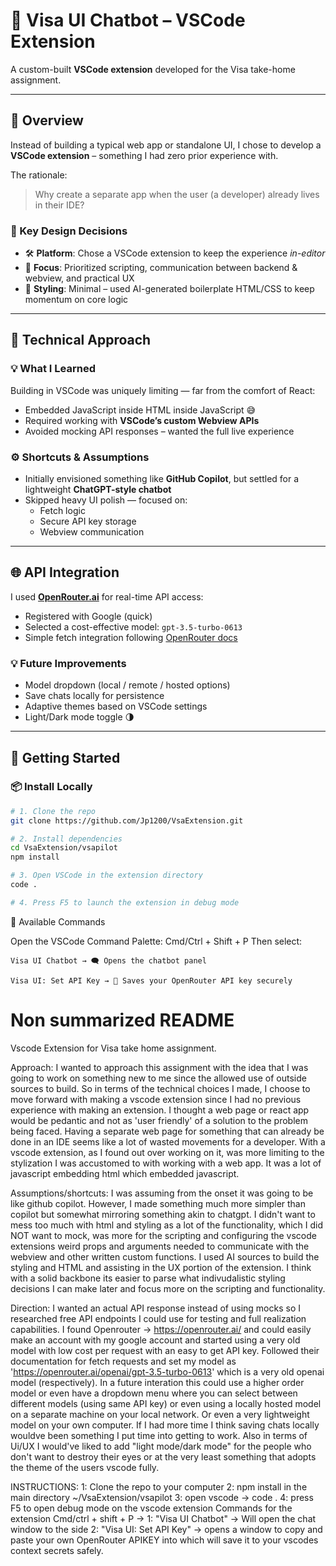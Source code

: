 # 🧠 Visa UI Chatbot – VSCode Extension

A custom-built **VSCode extension** developed for the Visa take-home assignment.  

---

## 🚀 Overview

Instead of building a typical web app or standalone UI, I chose to develop a **VSCode extension** – something I had zero prior experience with.

The rationale:  
> Why create a separate app when the user (a developer) already lives in their IDE?

### 📌 Key Design Decisions

- 🛠️ **Platform**: Chose a VSCode extension to keep the experience *in-editor*  
- 🎯 **Focus**: Prioritized scripting, communication between backend & webview, and practical UX  
- 🎨 **Styling**: Minimal – used AI-generated boilerplate HTML/CSS to keep momentum on core logic

---

## 🧪 Technical Approach

### 💡 What I Learned

Building in VSCode was uniquely limiting — far from the comfort of React:

- Embedded JavaScript inside HTML inside JavaScript 😅
- Required working with **VSCode’s custom Webview APIs**
- Avoided mocking API responses – wanted the full live experience

### ⚙️ Shortcuts & Assumptions

- Initially envisioned something like **GitHub Copilot**, but settled for a lightweight **ChatGPT-style chatbot**
- Skipped heavy UI polish — focused on:
  - Fetch logic
  - Secure API key storage
  - Webview communication

---

## 🌐 API Integration

I used **[OpenRouter.ai](https://openrouter.ai/)** for real-time API access:

- Registered with Google (quick)
- Selected a cost-effective model: `gpt-3.5-turbo-0613`  
- Simple fetch integration following [OpenRouter docs](https://openrouter.ai/docs)

### 💡 Future Improvements

- Model dropdown (local / remote / hosted options)  
- Save chats locally for persistence  
- Adaptive themes based on VSCode settings  
- Light/Dark mode toggle 🌗  

---

## 🧰 Getting Started

### 📦 Install Locally

```bash
# 1. Clone the repo
git clone https://github.com/Jp1200/VsaExtension.git

# 2. Install dependencies
cd VsaExtension/vsapilot
npm install

# 3. Open VSCode in the extension directory
code .

# 4. Press F5 to launch the extension in debug mode
```
🧭 Available Commands

Open the VSCode Command Palette: Cmd/Ctrl + Shift + P
Then select:

    Visa UI Chatbot → 🗨️ Opens the chatbot panel

    Visa UI: Set API Key → 🔐 Saves your OpenRouter API key securely



# Non summarized README
Vscode Extension for Visa take home assignment.

Approach: 
  I wanted to approach this assignment with the idea that I was going to work on something new to me since the allowed use of outside sources to build.
  So in terms of the technical choices I made, I choose to move forward with making a vscode extension since I had no previous experience with making an extension.
  I thought a web page or react app would be pedantic and not as 'user friendly' of a solution to the problem being faced. Having a separate web page for something that
  can already be done in an IDE seems like a lot of wasted movements for a developer. 
  With a vscode extension, as I found out over working on it, was more limiting to the stylization I was accustomed to with working with a web app. 
  It was a lot of javascript embedding html which embedded javascript. 
  
Assumptions/shortcuts:
  I was assuming from the onset it was going to be like github copilot. However, I made something much more simpler than copilot but somewhat mirroring 
  something akin to chatgpt. I didn't want to mess too much with html and styling as a lot of the functionality, which I did NOT want to mock, was more for the scripting 
  and configuring the vscode extensions weird props and arguments needed to communicate with the webview and other written custom functions.
  I used AI sources to build the styling and HTML and assisting in the UX portion of the extension. I think with a solid backbone its easier to parse what indivudalistic styling 
  decisions I can make later and focus more on the scripting and functionality. 

Direction:
  I wanted an actual API response instead of using mocks so I researched free API endpoints I could use for testing and full realization capabilities. I found Openrouter ->
  https://openrouter.ai/ and could easily make an account with my google account and started using a very old model with low cost per request with an easy to get API key. 
  Followed their documentation for fetch requests and set my model as 'https://openrouter.ai/openai/gpt-3.5-turbo-0613' which is a very old openai model (respectively).
  In a future interation this could use a higher order model or even have a dropdown menu where you can select between different models (using same API key) or even using a locally hosted model
  on a separate machine on your local network. Or even a very lightweight model on your own computer. If I had more time I think saving chats locally wouldve been something I put time into getting to work.
  Also in terms of Ui/UX I would've liked to add "light mode/dark mode" for the people who don't want to destroy their eyes or at the very least something that adopts the theme of the users vscode fully.

INSTRUCTIONS:
  1: Clone the repo to your computer 
  2: npm install in the main directory ~/VsaExtension/vsapilot 
  3: open vscode -> code .
  4: press F5 to open debug mode on the vscode extension
  Commands for the extension Cmd/ctrl + shift + P ->
    1: "Visa UI Chatbot" -> Will open the chat window to the side
    2: "Visa UI: Set API Key" -> opens a window to copy and paste your own OpenRouter APIKEY into which will save it to your vscodes context secrets safely. 
